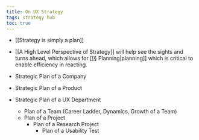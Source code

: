 ```yaml
---
title: On UX Strategy
tags: strategy hub
toc: true
---
```


- [[Strategy is simply a plan]]

- [[A High Level Perspective of Strategy]] will help see the sights and turns ahead, which allows for [[§ Planning|planning]] which is critical to enable efficiency in reacting.
- Strategic Plan of a Company
- Strategic Plan of a Product
- Strategic Plan of a UX Department
	- Plan of a Team (Career Ladder, Dynamics, Growth of a Team)
	- Plan of a Project
		- Plan of a Research Project
			- Plan of a Usability Test


